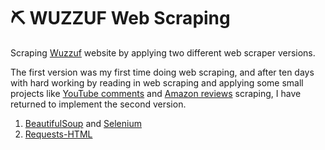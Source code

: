 # :pick: WUZZUF Web Scraping 
Scraping [Wuzzuf](https://wuzzuf.net/jobs/egypt) website by applying two different web scraper versions. 

The first version was my first time doing web scraping, and after ten days with hard working by reading in web scraping and applying some small projects like [YouTube comments](https://github.com/MoamenAlaa0/YouTube_Comments_WebScraping) and [Amazon reviews](https://github.com/MoamenAlaa0/Amazon_WebScraping) scraping, 
I have returned to implement the second version.
1. [BeautifulSoup](https://www.crummy.com/software/BeautifulSoup/bs4/doc/) and [Selenium](https://selenium-python.readthedocs.io/getting-started.html)
2. [Requests-HTML](https://requests.readthedocs.io/projects/requests-html/en/latest/)


